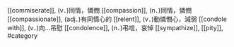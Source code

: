 [[commiserate]], (v．)同情，憐憫 
[[compassion]], (n．)同情，憐憫 
[[compassionate]], (adj．)有同情心的 
[[relent]], (v．)動憐憫心，減弱 
[[condole with]], (v．)向…吊慰 
[[condolence]], (n．)弔唁，哀悼 
[[sympathize]], 
[[pity]], 
#category
